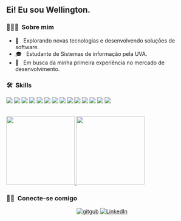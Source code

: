 <h2> Ei! Eu sou Wellington.</h2>

<h3> 👨🏻‍💻 &nbsp;Sobre mim </h3>

- 🤔 &nbsp; Explorando novas tecnologias e desenvolvendo soluções de software.
- 🎓 &nbsp; Estudante de Sistemas de informação pela UVA.
- 💼 &nbsp; Em busca da minha primeira experiência no mercado de desenvolvimento.


<h3> 🛠 &nbsp;Skills</h3>
<p display="iniline">
<img src=https://img.shields.io/badge/CSS-239120?&style=for-the-badge&logo=css3&logoColor=white />
<img src=https://img.shields.io/badge/HTML-239120?style=for-the-badge&logo=html5&logoColor=white />
<img src=https://img.shields.io/badge/React-20232A?style=for-the-badge&logo=react&logoColor=61DAFB />
<img src=https://img.shields.io/badge/JavaScript-F7DF1E?style=for-the-badge&logo=javascript&logoColor=black />
<img src=https://img.shields.io/badge/Node.js-43853D?style=for-the-badge&logo=node.js&logoColor=white />
<img src=https://img.shields.io/badge/npm-CB3837?style=for-the-badge&logo=npm&logoColor=white />
<img src=https://img.shields.io/badge/Express.js-404D59?style=for-the-badge&logo=express&logoColor=white />
<img src=https://img.shields.io/badge/TypeScript-007ACC?style=for-the-badge&logo=typescript&logoColor=white />
<img src=https://img.shields.io/badge/Java-ED8B00?style=for-the-badge&logo=java&logoColor=white />
<img src=https://img.shields.io/badge/Bootstrap-563D7C?style=for-the-badge&logo=bootstrap&logoColor=white />
<img src=https://img.shields.io/badge/PostgreSQL-316192?style=for-the-badge&logo=postgresql&logoColor=white />
<img src=https://img.shields.io/badge/Visual_Studio_Code-0078D4?style=for-the-badge&logo=visual%20studio%20code&logoColor=white />
<img src=https://img.shields.io/badge/Git-F05032?style=for-the-badge&logo=git&logoColor=white />
<img src=https://img.shields.io/badge/Microsoft_SQL_Server-CC2927?style=for-the-badge&logo=microsoft-sql-server&logoColor=white />
</p>

<br/>

<a href="https://github.com/well-silva">
  <img height="180em" src="https://github-readme-stats.vercel.app/api?username=well-silva&theme=buefy&show_icons=true" />
  <img height="180em" src="https://github-readme-stats.vercel.app/api/top-langs/?username=well-silva&theme=buefy&layout=compact" />
</a>

<br/>

<h3> 🤝🏻 &nbsp;Conecte-se comigo </h3>

<p align="center">
<a href="https://github.com/well-silva/"><img alt="gitgub" src="https://img.shields.io/badge/GitHub-100000?style=for-the-badge&logo=github&logoColor=white"></a>
<a href="https://www.linkedin.com/in/wjsilva/"><img alt="LinkedIn" src="https://img.shields.io/badge/LinkedIn-0077B5?style=for-the-badge&logo=linkedin&logoColor=white"></a>
</p>

